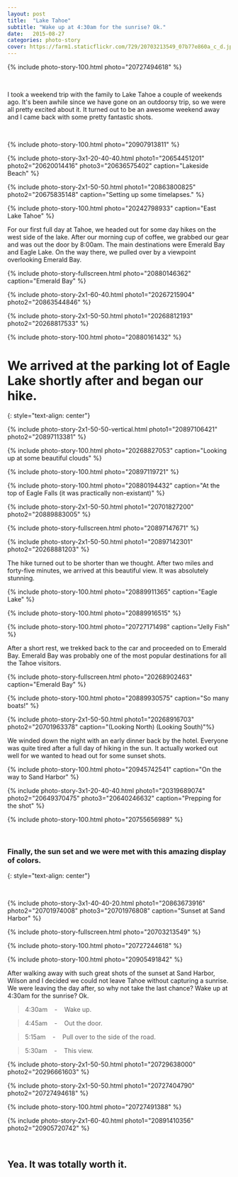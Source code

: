 ```yaml
---
layout: post
title:  "Lake Tahoe"
subtitle: "Wake up at 4:30am for the sunrise? Ok."
date:   2015-08-27
categories: photo-story
cover: https://farm1.staticflickr.com/729/20703213549_07b77e860a_c_d.jpg
---
```


{% include photo-story-100.html photo="20727494618" %}

<div class="img-section-spacer"></div>
<br>

I took a weekend trip with the family to Lake Tahoe a couple of weekends ago.  It's been awhile since we have gone on an outdoorsy trip, so we were all pretty excited about it. It turned out to be an awesome weekend away and I came back with some pretty fantastic shots.  

<br>
<div class="img-section-spacer"></div>

{% include photo-story-100.html photo="20907913811" %}

<div class="img-section-spacer"></div>

{% include photo-story-3x1-20-40-40.html photo1="20654451201" photo2="20620014416" photo3="20636575402" caption="Lakeside Beach" %}

{% include photo-story-2x1-50-50.html photo1="20863800825" photo2="20675835148" caption="Setting up some timelapses." %}

{% include photo-story-100.html photo="20242798933" caption="East Lake Tahoe" %}

<div class="img-section-divider"></div>

For our first full day at Tahoe, we headed out for some day hikes on the west side of the lake. After our morning cup of coffee, we grabbed our gear and was out the door by 8:00am.  The main destinations were Emerald Bay and Eagle Lake. On the way there, we pulled over by a viewpoint overlooking Emerald Bay.  

<div class="img-section-divider"></div>

{% include photo-story-fullscreen.html photo="20880146362" caption="Emerald Bay" %}

{% include photo-story-2x1-60-40.html photo1="20267215904" photo2="20863544846" %}

<div class="img-section-spacer"></div>

{% include photo-story-2x1-50-50.html photo1="20268812193" photo2="20268817533" %}

<div class="img-section-spacer"></div>

{% include photo-story-100.html photo="20880161432" %}

<div class="img-section-divider"></div>

We arrived at the parking lot of Eagle Lake shortly after and began our hike.
===
{: style="text-align: center"}

<div class="img-section-spacer"></div>

{% include photo-story-2x1-50-50-vertical.html photo1="20897106421" photo2="20897113381" %}

<div class="img-section-spacer"></div>

{% include photo-story-100.html photo="20268827053" caption="Looking up at some beautiful clouds" %}

{% include photo-story-100.html photo="20897119721" %}

<div class="img-section-spacer"></div>

<!-- VIDEO: 20030093383 -->

{% include photo-story-100.html photo="20880194432" caption="At the top of Eagle Falls (it was practically non-existant)" %}

{% include photo-story-2x1-50-50.html photo1="20701827200" photo2="20889883005" %}

<div class="img-section-spacer"></div>

{% include photo-story-fullscreen.html photo="20897147671" %}

<div class="img-section-spacer"></div>

{% include photo-story-2x1-50-50.html photo1="20897142301" photo2="20268881203" %}

<div class="img-section-divider"></div>

The hike turned out to be shorter than we thought.  After two miles and forty-five minutes, we arrived at this beautiful view.  It was absolutely stunning.

{% include photo-story-100.html photo="20889911365" caption="Eagle Lake" %}

{% include photo-story-100.html photo="20889916515" %}

<div class="img-section-spacer"></div>

<!-- VIDEO: 20624999626 -->

{% include photo-story-100.html photo="20727171498" caption="Jelly Fish" %}

<!-- VIDEO: 20030277583 -->


<!-- VIDEO: 20030155283 -->

<div class="img-section-divider"></div>

After a short rest, we trekked back to the car and proceeded on to Emerald Bay. Emerald Bay was probably one of the most popular destinations for all the Tahoe visitors.

{% include photo-story-fullscreen.html photo="20268902463" caption="Emerald Bay" %}

{% include photo-story-100.html photo="20889930575" caption="So many boats!" %}

{% include photo-story-2x1-50-50.html photo1="20268916703" photo2="20701963378" caption="(Looking North)  (Looking South)"%}

<div class="img-section-divider"></div>

We winded down the night with an early dinner back by the hotel.  Everyone was quite tired after a full day of hiking in the sun.  It actually worked out well for we wanted to head out for some sunset shots.  

{% include photo-story-100.html photo="20945742541" caption="On the way to Sand Harbor" %}

{% include photo-story-3x1-20-40-40.html photo1="20319689074" photo2="20649370475" photo3="20640246632" caption="Prepping for the shot" %}

{% include photo-story-100.html photo="20755656989" %}

<div class="img-section-spacer"></div>
<br>

### Finally, the sun set and we were met with this amazing display of colors.
{: style="text-align: center"}

<br>

<div class="img-section-spacer"></div>

{% include photo-story-3x1-40-40-20.html photo1="20863673916" photo2="20701974008" photo3="20701976808" caption="Sunset at Sand Harbor" %}

{% include photo-story-fullscreen.html photo="20703213549" %}

<div class="img-section-spacer"></div>

{% include photo-story-100.html photo="20727244618" %}

<div class="img-section-spacer"></div>

{% include photo-story-100.html photo="20905491842" %}

<div class="img-section-divider"></div>

After walking away with such great shots of the sunset at Sand Harbor, Wilson and I decided we could not leave Tahoe without capturing a sunrise.  We were leaving the day after, so why not take the last chance? Wake up at 4:30am for the sunrise? Ok.

> 4:30am &nbsp;&nbsp; - &nbsp;&nbsp; Wake up.

> 4:45am &nbsp;&nbsp; - &nbsp;&nbsp; Out the door.

> 5:15am &nbsp;&nbsp; - &nbsp;&nbsp; Pull over to the side of the road.

> 5:30am &nbsp;&nbsp; - &nbsp;&nbsp; This view.

{% include photo-story-2x1-50-50.html photo1="20729638000" photo2="20296661603" %}

<div class="img-section-spacer"></div>

{% include photo-story-2x1-50-50.html photo1="20727404790" photo2="20727494618" %}

<div class="img-section-spacer"></div>

<!-- VIDEO: 20044419633 -->

{% include photo-story-100.html photo="20727491388" %}

<div class="img-section-spacer"></div>

{% include photo-story-2x1-60-40.html photo1="20891410356" photo2="20905720742" %}

<br>

## Yea. It was totally worth it.